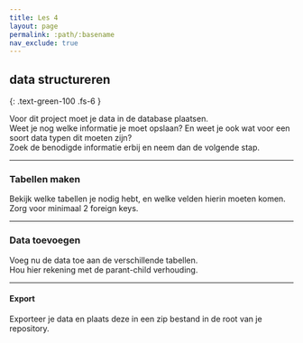 ```yaml
---
title: Les 4
layout: page
permalink: :path/:basename
nav_exclude: true
---
```


## data structureren
{: .text-green-100 .fs-6 }

Voor dit project moet je data in de database plaatsen.  
Weet je nog welke informatie je moet opslaan? En weet je ook wat voor een soort data typen dit moeten zijn?  
Zoek de benodigde informatie erbij en neem dan de volgende stap.

---
### Tabellen maken
Bekijk welke tabellen je nodig hebt, en welke velden hierin moeten komen.  
Zorg voor minimaal 2 foreign keys.

---
### Data toevoegen
Voeg nu de data toe aan de verschillende tabellen.  
Hou hier rekening met de parant-child verhouding.

----
#### Export
Exporteer je data en plaats deze in een zip bestand in de root van je repository.



